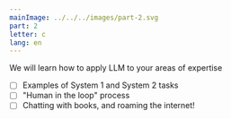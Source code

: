 ```yaml
---
mainImage: ../../../images/part-2.svg
part: 2
letter: c
lang: en
---
```


<div class="content">

We will learn how to apply LLM to your areas of expertise
- [ ] Examples of System 1 and System 2 tasks
- [ ] "Human in the loop" process
- [ ] Chatting with books, and roaming the internet!

</div>
